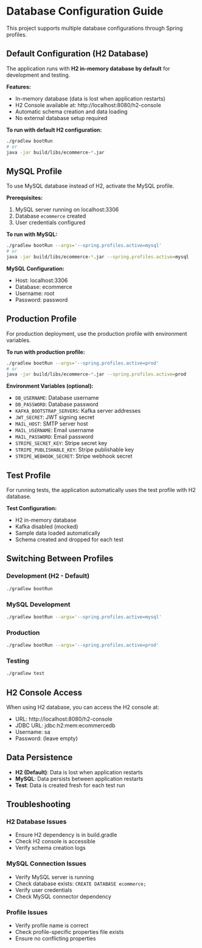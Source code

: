 # Database Configuration Guide

This project supports multiple database configurations through Spring profiles.

## Default Configuration (H2 Database)

The application runs with **H2 in-memory database by default** for development and testing.

**Features:**
- In-memory database (data is lost when application restarts)
- H2 Console available at: http://localhost:8080/h2-console
- Automatic schema creation and data loading
- No external database setup required

**To run with default H2 configuration:**
```bash
./gradlew bootRun
# or
java -jar build/libs/ecommerce-*.jar
```

## MySQL Profile

To use MySQL database instead of H2, activate the MySQL profile.

**Prerequisites:**
1. MySQL server running on localhost:3306
2. Database `ecommerce` created
3. User credentials configured

**To run with MySQL:**
```bash
./gradlew bootRun --args='--spring.profiles.active=mysql'
# or
java -jar build/libs/ecommerce-*.jar --spring.profiles.active=mysql
```

**MySQL Configuration:**
- Host: localhost:3306
- Database: ecommerce
- Username: root
- Password: password

## Production Profile

For production deployment, use the production profile with environment variables.

**To run with production profile:**
```bash
./gradlew bootRun --args='--spring.profiles.active=prod'
# or
java -jar build/libs/ecommerce-*.jar --spring.profiles.active=prod
```

**Environment Variables (optional):**
- `DB_USERNAME`: Database username
- `DB_PASSWORD`: Database password
- `KAFKA_BOOTSTRAP_SERVERS`: Kafka server addresses
- `JWT_SECRET`: JWT signing secret
- `MAIL_HOST`: SMTP server host
- `MAIL_USERNAME`: Email username
- `MAIL_PASSWORD`: Email password
- `STRIPE_SECRET_KEY`: Stripe secret key
- `STRIPE_PUBLISHABLE_KEY`: Stripe publishable key
- `STRIPE_WEBHOOK_SECRET`: Stripe webhook secret

## Test Profile

For running tests, the application automatically uses the test profile with H2 database.

**Test Configuration:**
- H2 in-memory database
- Kafka disabled (mocked)
- Sample data loaded automatically
- Schema created and dropped for each test

## Switching Between Profiles

### Development (H2 - Default)
```bash
./gradlew bootRun
```

### MySQL Development
```bash
./gradlew bootRun --args='--spring.profiles.active=mysql'
```

### Production
```bash
./gradlew bootRun --args='--spring.profiles.active=prod'
```

### Testing
```bash
./gradlew test
```

## H2 Console Access

When using H2 database, you can access the H2 console at:
- URL: http://localhost:8080/h2-console
- JDBC URL: jdbc:h2:mem:ecommercedb
- Username: sa
- Password: (leave empty)

## Data Persistence

- **H2 (Default)**: Data is lost when application restarts
- **MySQL**: Data persists between application restarts
- **Test**: Data is created fresh for each test run

## Troubleshooting

### H2 Database Issues
- Ensure H2 dependency is in build.gradle
- Check H2 console is accessible
- Verify schema creation logs

### MySQL Connection Issues
- Verify MySQL server is running
- Check database exists: `CREATE DATABASE ecommerce;`
- Verify user credentials
- Check MySQL connector dependency

### Profile Issues
- Verify profile name is correct
- Check profile-specific properties file exists
- Ensure no conflicting properties
